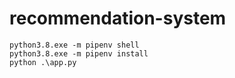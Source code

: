 # recommendation-system
```
python3.8.exe -m pipenv shell
python3.8.exe -m pipenv install
python .\app.py
```
